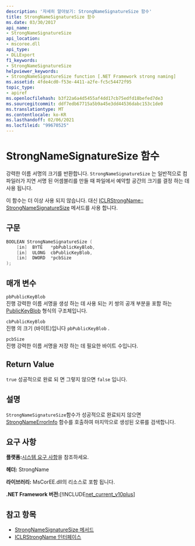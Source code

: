 ```yaml
---
description: '자세히 알아보기: StrongNameSignatureSize 함수'
title: StrongNameSignatureSize 함수
ms.date: 03/30/2017
api_name:
- StrongNameSignatureSize
api_location:
- mscoree.dll
api_type:
- DLLExport
f1_keywords:
- StrongNameSignatureSize
helpviewer_keywords:
- StrongNameSignatureSize function [.NET Framework strong naming]
ms.assetid: 4fde4cd0-f53e-4411-a2fe-fc5c54472f95
topic_type:
- apiref
ms.openlocfilehash: b3f22a6a4d5455af4dd17cb75edfd18befed7de3
ms.sourcegitcommit: ddf7edb67715a5b9a45e3dd44536dabc153c1de0
ms.translationtype: MT
ms.contentlocale: ko-KR
ms.lasthandoff: 02/06/2021
ms.locfileid: "99670525"
---
```

# <a name="strongnamesignaturesize-function"></a>StrongNameSignatureSize 함수

강력한 이름 서명의 크기를 반환합니다. `StrongNameSignatureSize` 는 일반적으로 컴파일러가 지연 서명 된 어셈블리를 만들 때 파일에서 예약할 공간의 크기를 결정 하는 데 사용 됩니다.  
  
 이 함수는 더 이상 사용 되지 않습니다. 대신 [ICLRStrongName:: StrongNameSignatureSize](../hosting/iclrstrongname-strongnamesignaturesize-method.md) 메서드를 사용 합니다.  
  
## <a name="syntax"></a>구문  
  
```cpp  
BOOLEAN StrongNameSignatureSize (
    [in]  BYTE   *pbPublicKeyBlob,  
    [in]  ULONG  cbPublicKeyBlob,
    [in]  DWORD  *pcbSize  
);
```  
  
## <a name="parameters"></a>매개 변수  

 `pbPublicKeyBlob`  
 진행 강력한 이름 서명을 생성 하는 데 사용 되는 키 쌍의 공개 부분을 포함 하는 [PublicKeyBlob](publickeyblob-structure.md) 형식의 구조체입니다.  
  
 `cbPublicKeyBlob`  
 진행 의 크기 (바이트)입니다 `pbPublicKeyBlob` .  
  
 `pcbSize`  
 진행 강력한 이름 서명을 저장 하는 데 필요한 바이트 수입니다.  
  
## <a name="return-value"></a>Return Value  

 `true` 성공적으로 완료 되 면 그렇지 않으면 `false` 입니다.  
  
## <a name="remarks"></a>설명  

 `StrongNameSignatureSize`함수가 성공적으로 완료되지 않으면 [StrongNameErrorInfo](strongnameerrorinfo-function.md) 함수를 호출하여 마지막으로 생성된 오류를 검색합니다.  
  
## <a name="requirements"></a>요구 사항  

 **플랫폼:**[시스템 요구 사항](../../get-started/system-requirements.md)을 참조하세요.  
  
 **헤더:** StrongName  
  
 **라이브러리:** MsCorEE.dll의 리소스로 포함 됩니다.  
  
 **.NET Framework 버전:**[!INCLUDE[net_current_v10plus](../../../../includes/net-current-v10plus-md.md)]  
  
## <a name="see-also"></a>참고 항목

- [StrongNameSignatureSize 메서드](../hosting/iclrstrongname-strongnamesignaturesize-method.md)
- [ICLRStrongName 인터페이스](../hosting/iclrstrongname-interface.md)
